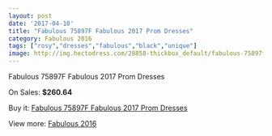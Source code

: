 ```yaml
---
layout: post
date: '2017-04-10'
title: "Fabulous 75897F Fabulous 2017 Prom Dresses"
category: Fabulous 2016
tags: ["rosy","dresses","fabulous","black","unique"]
image: http://img.hectodress.com/28858-thickbox_default/fabulous-75897f-fabulous-2012-prom-dresses.jpg
---
```

Fabulous 75897F Fabulous 2017 Prom Dresses

On Sales: **$260.64**
<a href="https://www.hectodress.com/fabulous-2013/13465-fabulous-75897f-fabulous-2012-prom-dresses.html"><amp-img layout="responsive" width="600" height="600" src="//img.hectodress.com/28858-thickbox_default/fabulous-75897f-fabulous-2012-prom-dresses.jpg" alt="Fabulous 75897F Fabulous 2017 Prom Dresses 0" /></a>

Buy it: [Fabulous 75897F Fabulous 2017 Prom Dresses](https://www.hectodress.com/fabulous-2013/13465-fabulous-75897f-fabulous-2012-prom-dresses.html "Fabulous 75897F Fabulous 2017 Prom Dresses")

View more: [Fabulous 2016](https://www.hectodress.com/219-fabulous-2013 "Fabulous 2016")